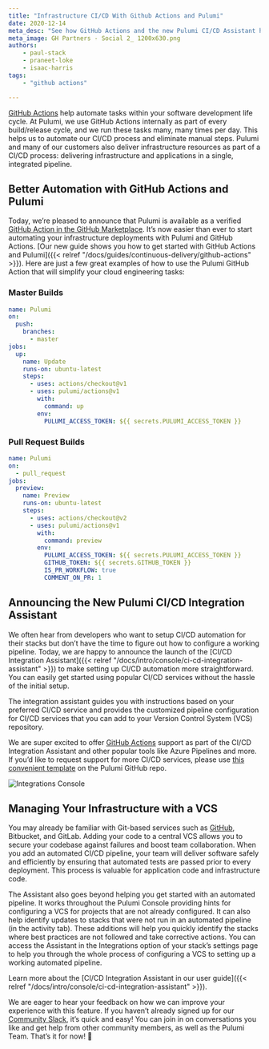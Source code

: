 ```yaml
---
title: "Infrastructure CI/CD With Github Actions and Pulumi"
date: 2020-12-14
meta_desc: "See how GitHub Actions and the new Pulumi CI/CD Assistant help you achieve continuous delivery for your cloud applications and infrastructure."
meta_image: GH Partners - Social 2_ 1200x630.png
authors:
    - paul-stack
    - praneet-loke
    - isaac-harris
tags:
    - "github actions"

---
```


[GitHub Actions](https://github.com/features/actions) help automate tasks within your software development life cycle. At Pulumi, we use GitHub Actions internally as part of every build/release cycle, and we run these tasks many, many times per day. This helps us to automate our CI/CD process and eliminate manual steps. Pulumi and many of our customers also deliver infrastructure resources as part of a CI/CD process: delivering infrastructure and applications in a single, integrated pipeline.

<!--more-->

## Better Automation with GitHub Actions and Pulumi

Today, we’re pleased to announce that Pulumi is available as a verified [GitHub Action in the GitHub Marketplace](https://github.com/marketplace/actions/pulumi-cli-action). It’s now easier than ever to start automating your infrastructure deployments with Pulumi and GitHub Actions. [Our new guide shows you how to get started with GitHub Actions and Pulumi]({{< relref "/docs/guides/continuous-delivery/github-actions" >}}).  Here are just a few great examples of how to use the Pulumi GitHub Action that will simplify your cloud engineering tasks:

### Master Builds

```yaml
name: Pulumi
on:
  push:
    branches:
      - master
jobs:
  up:
    name: Update
    runs-on: ubuntu-latest
    steps:
      - uses: actions/checkout@v1
      - uses: pulumi/actions@v1
        with:
          command: up
        env:
          PULUMI_ACCESS_TOKEN: ${{ secrets.PULUMI_ACCESS_TOKEN }}
```

### Pull Request Builds

```yaml
name: Pulumi
on:
  - pull_request
jobs:
  preview:
    name: Preview
    runs-on: ubuntu-latest
    steps:
      - uses: actions/checkout@v2
      - uses: pulumi/actions@v1
        with:
          command: preview
        env:
          PULUMI_ACCESS_TOKEN: ${{ secrets.PULUMI_ACCESS_TOKEN }}
          GITHUB_TOKEN: ${{ secrets.GITHUB_TOKEN }}
          IS_PR_WORKFLOW: true
          COMMENT_ON_PR: 1
```

## Announcing the New Pulumi CI/CD Integration Assistant

We often hear from developers who want to setup CI/CD automation for their stacks but don’t have the time to figure out how to configure a working pipeline. Today, we are happy to announce the launch of the [CI/CD Integration Assistant]({{< relref "/docs/intro/console/ci-cd-integration-assistant" >}}) to make setting up CI/CD automation more straightforward. You can easily get started using popular CI/CD services without the hassle of the initial setup.

The integration assistant guides you with instructions based on your preferred CI/CD service and provides the customized pipeline configuration for CI/CD services that you can add to your Version Control System (VCS) repository.

We are super excited to offer [GitHub Actions](https://github.com/features/actions) support as part of the CI/CD Integration Assistant and other popular tools like Azure Pipelines and more.
If you’d like to request support for more CI/CD services, please use [this convenient template](https://github.com/pulumi/ci-workflow-templates/issues/new?assignees=&labels=&template=ci-cd-request.md&title=%5BNEW+CI+REQUEST%5D) on the Pulumi GitHub repo.

![Integrations Console](image1.png)

## Managing Your Infrastructure with a VCS

You may already be familiar with Git-based services such as [GitHub](https://github.com/), Bitbucket, and GitLab. Adding your code to a central VCS allows you to secure your codebase against failures and boost team collaboration. When you add an automated CI/CD pipeline, your team will deliver software safely and efficiently by ensuring that automated tests are passed prior to every deployment. This process is valuable for application code and infrastructure code.

The Assistant also goes beyond helping you get started with an automated pipeline. It works throughout the Pulumi Console providing hints for configuring a VCS for projects that are not already configured. It can also help identify updates to stacks that were not run in an automated pipeline (in the activity tab). These additions will help you quickly identify the stacks where best practices are not followed and take corrective actions.
You can access the Assistant in the Integrations option of your stack’s settings page to help you through the whole process of configuring a VCS to setting up a working automated pipeline.

Learn more about the [CI/CD Integration Assistant in our user guide]({{< relref "/docs/intro/console/ci-cd-integration-assistant" >}}).

We are eager to hear your feedback on how we can improve your experience with this feature. If you haven’t already signed up for our [Community Slack](https://slack.pulumi.com/), it’s quick and easy! You can join in on conversations you like and get help from other community members, as well as the Pulumi Team. That’s it for now! 👋
